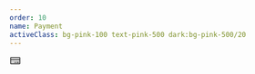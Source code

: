 ```yaml
---
order: 10
name: Payment
activeClass: bg-pink-100 text-pink-500 dark:bg-pink-500/20
---
```


<svg xmlns="http://www.w3.org/2000/svg" width="20" height="20" viewBox="0 0 256 256"><g fill="currentColor"><path d="M232 96v96a8 8 0 0 1-8 8H32a8 8 0 0 1-8-8V96Z" opacity=".2"/><path d="M224 48H32a16 16 0 0 0-16 16v128a16 16 0 0 0 16 16h192a16 16 0 0 0 16-16V64a16 16 0 0 0-16-16Zm0 16v24H32V64Zm0 128H32v-88h192v88Zm-16-24a8 8 0 0 1-8 8h-32a8 8 0 0 1 0-16h32a8 8 0 0 1 8 8Zm-64 0a8 8 0 0 1-8 8h-16a8 8 0 0 1 0-16h16a8 8 0 0 1 8 8Z"/></g></svg>